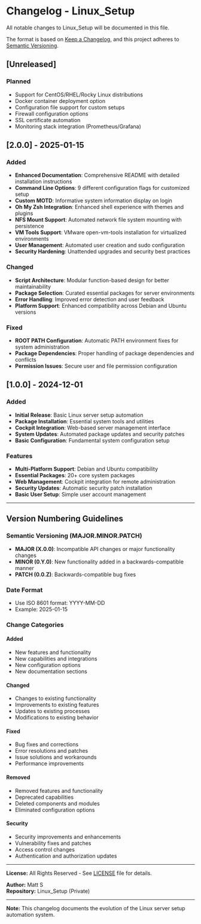 # Changelog - Linux_Setup

All notable changes to Linux_Setup will be documented in this file.

The format is based on [Keep a Changelog](https://keepachangelog.com/en/1.0.0/),
and this project adheres to [Semantic Versioning](https://semver.org/spec/v2.0.0.html).

## [Unreleased]

### Planned

- Support for CentOS/RHEL/Rocky Linux distributions
- Docker container deployment option
- Configuration file support for custom setups
- Firewall configuration options
- SSL certificate automation
- Monitoring stack integration (Prometheus/Grafana)

## [2.0.0] - 2025-01-15

### Added

- **Enhanced Documentation**: Comprehensive README with detailed installation instructions
- **Command Line Options**: 9 different configuration flags for customized setup
- **Custom MOTD**: Informative system information display on login
- **Oh My Zsh Integration**: Enhanced shell experience with themes and plugins
- **NFS Mount Support**: Automated network file system mounting with persistence
- **VM Tools Support**: VMware open-vm-tools installation for virtualized environments
- **User Management**: Automated user creation and sudo configuration
- **Security Hardening**: Unattended upgrades and security best practices

### Changed

- **Script Architecture**: Modular function-based design for better maintainability
- **Package Selection**: Curated essential packages for server environments
- **Error Handling**: Improved error detection and user feedback
- **Platform Support**: Enhanced compatibility across Debian and Ubuntu versions

### Fixed

- **ROOT PATH Configuration**: Automatic PATH environment fixes for system administration
- **Package Dependencies**: Proper handling of package dependencies and conflicts
- **Permission Issues**: Secure user and file permission configuration

## [1.0.0] - 2024-12-01

### Added

- **Initial Release**: Basic Linux server setup automation
- **Package Installation**: Essential system tools and utilities
- **Cockpit Integration**: Web-based server management interface
- **System Updates**: Automated package updates and security patches
- **Basic Configuration**: Fundamental system configuration setup

### Features

- **Multi-Platform Support**: Debian and Ubuntu compatibility
- **Essential Packages**: 20+ core system packages
- **Web Management**: Cockpit integration for remote administration
- **Security Updates**: Automatic security patch installation
- **Basic User Setup**: Simple user account management

---

## Version Numbering Guidelines

### Semantic Versioning (MAJOR.MINOR.PATCH)

- **MAJOR (X.0.0)**: Incompatible API changes or major functionality changes
- **MINOR (0.Y.0)**: New functionality added in a backwards-compatible manner
- **PATCH (0.0.Z)**: Backwards-compatible bug fixes

### Date Format

- Use ISO 8601 format: YYYY-MM-DD
- Example: 2025-01-15

### Change Categories

#### Added
- New features and functionality
- New capabilities and integrations
- New configuration options
- New documentation sections

#### Changed
- Changes to existing functionality
- Improvements to existing features
- Updates to existing processes
- Modifications to existing behavior

#### Fixed
- Bug fixes and corrections
- Error resolutions and patches
- Issue solutions and workarounds
- Performance improvements

#### Removed
- Removed features and functionality
- Deprecated capabilities
- Deleted components and modules
- Eliminated configuration options

#### Security
- Security improvements and enhancements
- Vulnerability fixes and patches
- Access control changes
- Authentication and authorization updates

---

**License:** All Rights Reserved - See [LICENSE](./LICENSE) file for details.

**Author:** Matt S  
**Repository:** Linux_Setup (Private)

---

**Note:** This changelog documents the evolution of the Linux server setup automation system.
